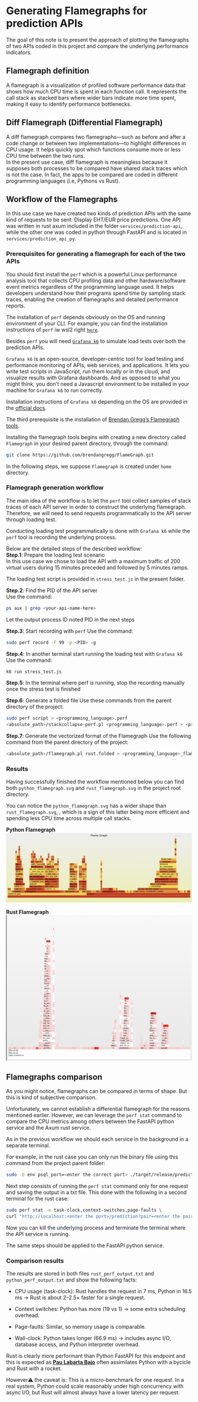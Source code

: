 
# Generating Flamegraphs for prediction APIs

The goal of this note is to present the approach of plotting the flamegraphs of two APIs coded in this project and compare the underlying performance indicators.  

## Flamegraph definition

A flamegraph is a visualization of profiled software performance data that shows how much CPU time is spent in each function call. It represents the call stack as stacked bars where wider bars indicate more time spent, making it easy to identify performance bottlenecks.

## Diff Flamegraph (Differential Flamegraph)

A diff flamegraph compares two flamegraphs—such as before and after a code change or between two implementations—to highlight differences in CPU usage. It helps quickly spot which functions consume more or less CPU time between the two runs.  
In the present use case, diff flamegraph is meaningless because it supposes both processes to be compared have shared stack
traces which is not the case. In fact, the apps to be compared are coded in different programming languages (i.e, Pythons vs Rust).

## Workflow of the Flamegraphs

In this use case we have created two kinds of prediction APIs with the same kind of requests to be sent: Display EHT/EUR price predictions. One API was written in rust axum included in the folder `services/prediction-api`, while the other one was coded in python through FastAPI and is located in `services/prediction_api_py`.

### Prerequisites for generating a flamegraph for each of the two APIs

You should first install the `perf` which is a powerful Linux performance analysis tool that collects CPU profiling data and other hardware/software event metrics regardless of the programming language used. It helps developers understand how their programs spend time by sampling stack traces, enabling the creation of flamegraphs and detailed performance reports.

The installation of `perf` depends obviously on the OS and running environment of your CLI. For example, you can find the installation instructions of `perf` iw wsl2 right [`here`](https://www.arong-xu.com/en/posts/wsl2-install-perf-with-manual-compile/).

Besides `perf` you will need [`Grafana k6`](https://github.com/grafana/k6) to simulate load tests over both the prediction APIs.

`Grafana k6` is an open-source, developer-centric tool for load testing and performance monitoring of APIs, web services, and applications. It lets you write test scripts in JavaScript, run them locally or in the cloud, and visualize results with Grafana dashboards. And as opposed to what you might think, you don't need a Javascript environment to be installed in your machine for `Grafana k6` to run correctly.

Installation instructions of `Grafana k6` depending on the OS are provided in the [official docs](https://grafana.com/docs/k6/latest/set-up/install-k6/).

The third prerequisite is the installation of [Brendan Gregg’s Flamegraph tools](https://www.brendangregg.com/flamegraphs.html).

Installing the flamegraph tools begins with creating a new directory called `Flamegraph` in your desired parent directory, through the command:

```bash
git clone https://github.com/brendangregg/FlameGraph.git
```

In the following steps, we suppose `Flamegraph` is created under `home` directory.

### Flamegraph generation workflow

The main idea of the workflow is to let the `perf` tool collect samples of stack traces of each API server in order to construct the underlying flamegraph. Therefore, we will need to send requests programmatically to the API server through loading test.

Conducting loading test programmatically is done with `Grafana k6` while the `perf` tool is recording the underlying process.

Below are the detailed steps of the described workflow:  
**Step.1**: Prepare the loading test scenario  
In this use case we chose to load the API with a maximum traffic of 200 virtual users during 15 minutes preceded and followed by 5 minutes ramps.

The loading test script is provided in `stress_test.js` in the present folder.

**Step.2**: Find the PID of the API server  
Use the command:

```bash
ps aux | grep <your-api-name-here>
```

Let the output process ID noted PID in the next steps

**Step.3**: Start recording with `perf`
Use the command:

```bash
sudo perf record -F 99 -p <PID> -g
```

**Step.4**: In another terminal start running the loading test with `Grafana k6`  
Use the command:

```bash
k6 run stress_test.js
```

**Step.5**: In the terminal where perf is running, stop the recording manually once the stress test is finished  

**Step.6**: Generate a folded file
Use these commands from the parent directory of the project:  

```bash
sudo perf script > <programming_language>.perf
<absolute_path>/stackcollapse-perf.pl <programming_language>.perf > <programming_language>.folded
```

**Step.7**: Generate the vectorized format of the Flamegraph
Use the following command from the parent directory of the project:  

```bash
<absolute_path>/flamegraph.pl rust.folded > <programming_language>_flamegraph.svg
```

### Results

Having successfully finished the workflow mentioned below you can find both `python_flamegraph.svg` and `rust_flamegraph.svg` in the project root directory.  

You can notice the `python_flamegraph.svg` has a wider shape than `rust_flamegraph.svg`, , which is a sign of this latter being more efficient and spending less CPU time across multiple call stacks.

**Python Flamegraph**
![alt text](image.png)

**Rust Flamegraph**
![alt text](image-1.png)

## Flamegraphs comparison

As you might notice, flamegraphs can be compared in terms of shape. But this is kind of subjective comparison.

Unfortunately, we cannot establish a differential flamegraph for the reasons mentioned earlier. However, we can leverage the `perf stat` command to compare the CPU metrics among others between the FastAPI python service and the Axum rust service.

As in the previous workflow we should each service in the background in a separate terminal.

For example, in the rust case you can only run the binary file using this command from the project parent folder:

```bash
sudo -b env psql_port=<enter the correct port> ./target/release/prediction-api
```

Next step consists of running the `perf stat` command only for one request and saving the output in a txt file. This done with the following in a second terminal for the rust case:

```bash
sudo perf stat -e task-clock,context-switches,page-faults \
curl "http://localhost:<enter the port>/prediction?pair=<enter the pair>" &> rust_perf_output.txt
```

Now you can kill the underlying process and terminate the terminal where the API service is running.

The same steps should be applied to the FastAPI python service.

### Comparison results

The results are stored in both files `rust_perf_output.txt` and `python_perf_output.txt` and show the following facts:

- CPU usage (task-clock): Rust handles the request in 7 ms, Python in 16.5 ms → Rust is about 2–2.5× faster for a single request.

- Context switches: Python has more (19 vs 1) → some extra scheduling overhead.

- Page-faults: Similar, so memory usage is comparable.

- Wall-clock: Python takes longer (66.9 ms) → includes async I/O, database access, and Python interpreter overhead.

Rust is clearly more performant than Python FastAPI for this endpoint and this is expected as **[Pau Labarta Bajo](https://www.linkedin.com/in/pau-labarta-bajo-4432074b/)** often assimilates Python with a bycicle and Rust with a rocket.

However⚠️ the caveat is: This is a micro-benchmark for one request. In a real system, Python could scale reasonably under high concurrency with async I/O, but Rust will almost always have a lower latency per request.

